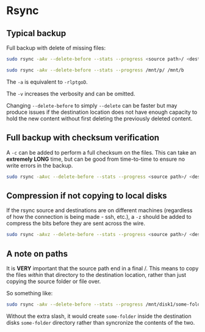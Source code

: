 # Rsync

## Typical backup

Full backup with delete of missing files:

```bash
sudo rsync -aAv --delete-before --stats --progress <source path>/ <dest path>

sudo rsync -aAv --delete-before --stats --progress /mnt/p/ /mnt/b
```

The `-a` is equivalent to `-rlptgoD`.

The `-v` increases the verbosity and can be omitted.

Changing `--delete-before` to simply `--delete` can be faster but may produce issues if
the destination location does not have enough capacity to hold the new content without
first deleting the previously deleted content.

## Full backup with checksum verification

A `-c` can be added to perform a full checksum on the files. This can take an
**extremely LONG** time, but can be good from time-to-time to ensure no write errors in
the backup.

```bash
sudo rsync -aAvc --delete-before --stats --progress <source path>/ <dest path>
```

## Compression if not copying to local disks

If the rsync source and destinations are on different machines (regardless of how the
connection is being made - ssh, etc.), a `-z` should be added to compress the bits
before they are sent across the wire.

```bash
sudo rsync -aAvz --delete-before --stats --progress <source path>/ <dest path>
```

## A note on paths

It is **VERY** important that the source path end in a final /. This means to copy the
files _within_ that directory to the destination location, rather than just copying the
source folder or file over.

So something like:

```bash
sudo rsync -aAv --delete-before --stats --progress /mnt/disk1/some-folder/ /mnt/disk2/some-folder
```

Without the extra slash, it would create `some-folder` inside the destination disks
`some-folder` directory rather than syncronize the contents of the two.
